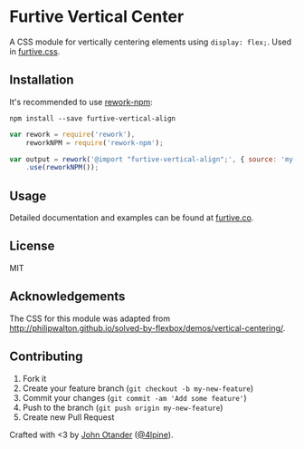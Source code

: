 # Furtive Vertical Center

A CSS module for vertically centering elements using `display: flex;`. Used in [furtive.css](http://furtive.co).

## Installation

It's recommended to use [rework-npm](https://github.com/reworkcss/rework-npm):

```
npm install --save furtive-vertical-align
```

```javascript
var rework = require('rework'),
    reworkNPM = require('rework-npm');

var output = rework('@import "furtive-vertical-align";', { source: 'my-file.css' })
    .use(reworkNPM());
```

## Usage

Detailed documentation and examples can be found at [furtive.co](http://furtive.co).

## License

MIT

## Acknowledgements

The CSS for this module was adapted from <http://philipwalton.github.io/solved-by-flexbox/demos/vertical-centering/>.

## Contributing

1. Fork it
2. Create your feature branch (`git checkout -b my-new-feature`)
3. Commit your changes (`git commit -am 'Add some feature'`)
4. Push to the branch (`git push origin my-new-feature`)
5. Create new Pull Request

Crafted with <3 by [John Otander](http://johnotander.com) ([@4lpine](https://twitter.com/4lpine)).
